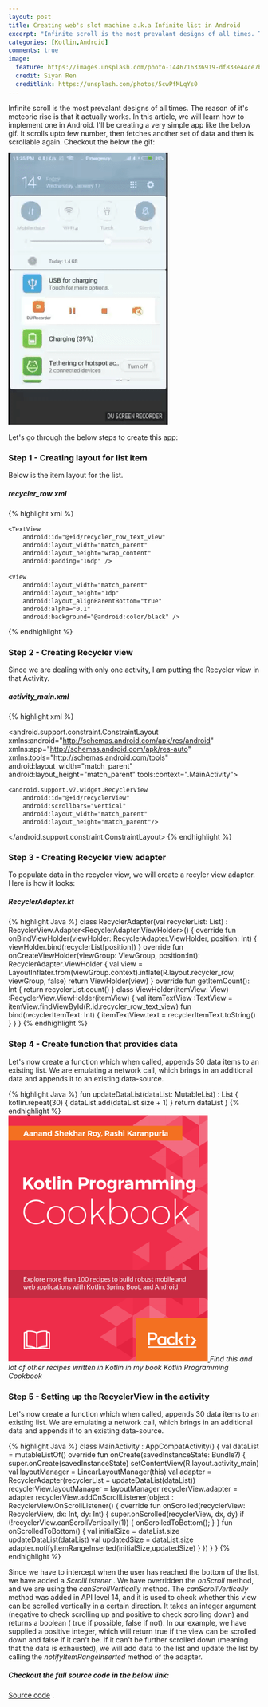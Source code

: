 ```yaml
---
layout: post
title: Creating web's slot machine a.k.a Infinite list in Android
excerpt: "Infinite scroll is the most prevalant designs of all times. The reason of it's meteoric rise is that it actually works. In this article, we will learn how to implement one in Android"
categories: [Kotlin,Android]
comments: true
image:
  feature: https://images.unsplash.com/photo-1446716336919-df838e44ce7b?crop=entropy&dpr=2&fit=crop&fm=jpg&h=475&ixjsv=2.1.0&ixlib=rb-0.3.5&q=50&w=1250
  credit: Siyan Ren
  creditlink: https://unsplash.com/photos/5cwPfMLqYs0
---
```


Infinite scroll is the most prevalant designs of all times. The reason of it's meteoric rise is that it actually works. In this article, we will learn how to implement one in Android.
I'll be creating a very simple app like the below gif. It scrolls upto few number, then fetches another set of data and then is scrollable again. Checkout the below the gif:

![Infinite scroll gif](/img/infinite-scroll.gif)

Let's go through the below steps to create this app:

### Step 1 - Creating layout for list item

Below is the item layout for the list.
##### recycler_row.xml

{% highlight xml %}
<?xml version="1.0" encoding="utf-8"?>
<LinearLayout xmlns:android="http://schemas.android.com/apk/res/android"
    android:layout_width="match_parent"
    android:orientation="vertical"
    android:layout_height="wrap_content">

    <TextView
        android:id="@+id/recycler_row_text_view"
        android:layout_width="match_parent"
        android:layout_height="wrap_content"
        android:padding="16dp" />

    <View
        android:layout_width="match_parent"
        android:layout_height="1dp"
        android:layout_alignParentBottom="true"
        android:alpha="0.1"
        android:background="@android:color/black" />
</LinearLayout>
{% endhighlight %}

### Step 2 - Creating Recycler view
Since we are dealing with only one activity, I am putting the Recycler view in that Activity.
##### activity_main.xml

{% highlight xml %}
<?xml version="1.0" encoding="utf-8"?>
<android.support.constraint.ConstraintLayout xmlns:android="http://schemas.android.com/apk/res/android"
    xmlns:app="http://schemas.android.com/apk/res-auto"
    xmlns:tools="http://schemas.android.com/tools"
    android:layout_width="match_parent"
    android:layout_height="match_parent"
    tools:context=".MainActivity">

    <android.support.v7.widget.RecyclerView
        android:id="@+id/recyclerView"
        android:scrollbars="vertical"
        android:layout_width="match_parent"
        android:layout_height="match_parent"/>

</android.support.constraint.ConstraintLayout>
{% endhighlight %}

### Step 3 - Creating Recycler view adapter
To populate data in the recycler view, we will create a recyler view adapter. Here is how it looks:
##### RecyclerAdapter.kt

{% highlight Java %}
class RecyclerAdapter(val recyclerList: List<Int>) : RecyclerView.Adapter<RecyclerAdapter.ViewHolder>() {
  override fun onBindViewHolder(viewHolder: RecyclerAdapter.ViewHolder, position: Int) {
    viewHolder.bind(recyclerList[position])
  }
  override fun onCreateViewHolder(viewGroup: ViewGroup, position:Int): RecyclerAdapter.ViewHolder {
    val view = LayoutInflater.from(viewGroup.context).inflate(R.layout.recycler_row, viewGroup, false)
    return ViewHolder(view)
  }
  override fun getItemCount(): Int {
    return recyclerList.count()
  }
  class ViewHolder(itemView: View) :RecyclerView.ViewHolder(itemView) {
    val itemTextView :TextView = itemView.findViewById(R.id.recycler_row_text_view)
    fun bind(recyclerItemText: Int) {
      itemTextView.text = recyclerItemText.toString()
    }
  }
}
{% endhighlight %}


### Step 4 - Create function that provides data
Let's now create a function which when called, appends 30 data items to an existing list. We are emulating a network call, which brings in an additional data and appends it to an existing data-source.


{% highlight Java %}
fun updateDataList(dataList: MutableList<Int>) : List<Int> {
  kotlin.repeat(30) {
    dataList.add(dataList.size + 1)
  }
  return dataList
}
{% endhighlight %}
<a href="https://www.packtpub.com/application-development/kotlin-programming-cookbook">
  <img src="/img/cookbook.png"/>
</a>
*Find this and lot of other recipes written in Kotlin in my book Kotlin Programming Cookbook*

### Step 5 - Setting up the RecyclerView in the activity
Let's now create a function which when called, appends 30 data items to an existing list. We are emulating a network call, which brings in an additional data and appends it to an existing data-source.


{% highlight Java %}
class MainActivity : AppCompatActivity() {
  val dataList = mutableListOf<Int>()
  override fun onCreate(savedInstanceState: Bundle?) {
    super.onCreate(savedInstanceState)
    setContentView(R.layout.activity_main)
    val layoutManager = LinearLayoutManager(this)
    val adapter = RecyclerAdapter(recyclerList =
      updateDataList(dataList))
    recyclerView.layoutManager = layoutManager
    recyclerView.adapter = adapter
    recyclerView.addOnScrollListener(object :
        RecyclerView.OnScrollListener() {
          override fun onScrolled(recyclerView: RecyclerView, dx:
            Int, dy: Int) {
              super.onScrolled(recyclerView, dx, dy)
              if (!recyclerView.canScrollVertically(1)) {
                onScrolledToBottom();
              }
            }
            fun onScrolledToBottom() {
              val initialSize = dataList.size
              updateDataList(dataList)
              val updatedSize = dataList.size
              adapter.notifyItemRangeInserted(initialSize,updatedSize)
            }
            })
          }
        }
{% endhighlight %}

Since we have to intercept when the user has reached the bottom of the list, we have added
a *ScrollListener* . We have overridden the *onScroll* method, and we are using
the *canScrollVertically* method. The *canScrollVertically* method was added in
API level 14, and it is used to check whether this view can be scrolled vertically in a certain
direction. It takes an integer argument (negative to check scrolling up and positive to check
scrolling down) and returns a boolean ( true if possible, false if not). In our example, we
have supplied a positive integer, which will return true if the view can be scrolled down
and false if it can't be. If it can't be further scrolled down (meaning that the data is
exhausted), we will add data to the list and update the list by calling
the *notifyItemRangeInserted* method of the adapter.

##### Checkout the full source code in the below link:
[Source code](https://gitlab.com/aanandshekharroy/Anko-examples/tree/6-endless-list-using-recycler-view) .
